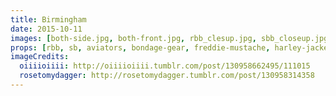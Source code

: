 ```yaml
---
title: Birmingham
date: 2015-10-11
images: [both-side.jpg, both-front.jpg, rbb_clesup.jpg, sbb_closeup.jpg, fans.jpg]
props: [rbb, sb, aviators, bondage-gear, freddie-mustache, harley-jacket, black-teddie-mercury-hat, leather-chaps, motorcycle]
imageCredits:
  oiiiioiiii: http://oiiiioiiii.tumblr.com/post/130958662495/111015
  rosetomydagger: http://rosetomydagger.tumblr.com/post/130958314358
---
```

